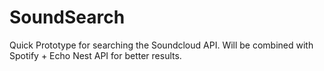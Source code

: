 # SoundSearch
Quick Prototype for searching the Soundcloud API. Will be combined with Spotify + Echo Nest API for better results.
